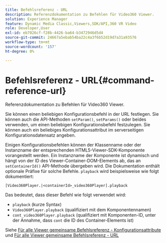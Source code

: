 ```yaml
---
title: Befehlsreferenz - URL
description: Referenzdokumentation zu Befehlen für Video360 Viewer.
solution: Experience Manager
feature: Dynamic Media Classic,Viewers,SDK/API,360 VR Video
role: Developer,User
exl-id: eb7026cf-f28b-4426-ba64-b3472946d5d4
source-git-commit: 24667a5ebab54ba22c4a3f6b52d19d7a31a93576
workflow-type: tm+mt
source-wordcount: '157'
ht-degree: 0%

---
```


# Befehlsreferenz - URL{#command-reference-url}

Referenzdokumentation zu Befehlen für Video360 Viewer.

Sie können einen beliebigen Konfigurationsbefehl in der URL festlegen. Sie können auch die API-Methoden `setParam()`, `setParams()` oder beides verwenden, um einen beliebigen Konfigurationsbefehl festzulegen. Sie können auch ein beliebiges Konfigurationsattribut im serverseitigen Konfigurationsdatensatz angeben.

Einigen Konfigurationsbefehlen können der Klassenname oder der Instanzname der entsprechenden HTML5-Viewer-SDK-Komponente vorangestellt werden. Ein Instanzname der Komponente ist dynamisch und hängt von der ID des Viewer-Container-DOM-Elements ab, das an `setContainerId()` API-Methode übergeben wird. Die Dokumentation enthält optionale Präfixe für solche Befehle. `playback` wird beispielsweise wie folgt dokumentiert:

```
[Video360Player.|<containerId>_video360Player].playback
```

Das bedeutet, dass dieser Befehl wie folgt verwendet wird:

* `playback` (kurze Syntax)
* `Video360Player.playback` (qualifiziert mit dem Komponentennamen)
* `cont_video360Player.playback` (qualifiziert mit Komponenten-ID, unter der Annahme, dass `cont` die ID des Container-Elements ist)

Siehe [Für alle Viewer gemeinsame Befehlsreferenz - Konfigurationsattribute](../../../r-html5-viewer-20-cmdref-configattrib/r-html5-viewer-20-cmdref-configattrib.md#concept-850e0f2c49b949deb7cfbfd330d329bd) und [Für alle Viewer gemeinsame Befehlsreferenz - URL](../../../c-html5-viewer-20-cmdref-url/c-html5-viewer-20-cmdref-url.md#concept-9b337f349b7b406b8c33c7ee96b3e226)
